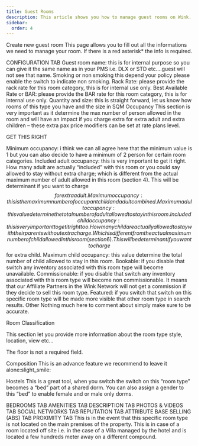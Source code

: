 ```yaml
---
title: Guest Rooms
description: This article shows you how to manage guest rooms on Wink.
sidebar:
  order: 4
---
```


Create new guest room
This page allows you to fill out all the informations we need to manage your room. If there is a red asterisk* the info is required.

CONFIGURATION TAB
Guest room name: this is for internal purpose so you can give it the same name as in your PMS i.e. DLX or STD etc….guest will not see that name.
Smoking or non smoking this depend your policy please enable the switch to indicate non smoking.
Rack Rate: please provide the rack rate for this room category, this is for internal use only.
Best Available Rate or BAR: please provide the BAR rate for this room category, this is for internal use only.
Quantity and size: this is straight forward, let us know how rooms of this type you have and the size in SQM
Occupancy
This section is very important as it determine the max number of person allowed in the room and will have an impact if you charge extra for extra adult and extra children – these extra pax price modifiers can be set at rate plans level.

GET THIS RIGHT

Minimum occupancy: i think we can all agree here that the minimum value is 1 but you can also decide to have a minimum of 2 person for certain room categories.
Included adult occupancy: this is very important to get it right. How many adult are actually “included” with this room or you could say allowed to stay without extra charge; which is different from the actual maximum number of adult allowed in this room (section 4). This will be determinant if you want to charge $$ for extra adult.
Maximum occupancy: this is the maximum number of occupant child and adult combined.
Maximum adult occupancy: this value determine the total number of adult allowed to stay in this room.
Included child occupancy: this is very important to get it right too. How many child are actually allowed to stay with their parents without extra charge. Which is different from the actual maximum number of child allowed in this room (section 6). This will be determinant if you want to charge $$ for extra child.
Maximum child occupancy: this value determine the total number of child allowed to stay in this room.
Bookable: if you disable that switch any inventory associated with this room type will become unavailable.
Commissionable: if you disable that switch any inventory associated with this room type will become non commissionable. It means that our Affiliate Partners in the Wink Network will not get a commission if they decide to sell this room type.
Featured: if you switch that switch on this specific room type will be made more visible that other room type in search results.
Other
Nothing much here to comment about simply make sure to be accurate.

Room Classification

This section let you provide more information about the room type style, location, view etc…

The floor is not a required field.

Composition
This is an advance feature we recommend to leave it alone:slight_smile:

Hostels
This is a great tool, when you switch the switch on this “room type” becomes a “bed” part of a shared dorm. You can also assign a gender to this “bed” to enable female and or male only dorms.

BEDROOMS TAB
AMENITIES TAB
DESCRIPTION TAB
PHOTOS & VIDEOS TAB
SOCIAL NETWORKS TAB
REPUTATION TAB
ATTRIBUTE BASE SELLING (ABS) TAB
PROXIMITY TAB
This is in the event that this specific room type is not located on the main premises of the property. This is in case of a room located off site i.e. in the case of a Villa managed by the hotel and is located a few hundreds meter away on a different compound.